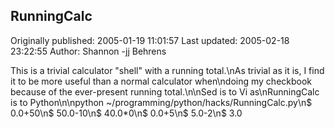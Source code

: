 ## RunningCalc

Originally published: 2005-01-19 11:01:57
Last updated: 2005-02-18 23:22:55
Author: Shannon -jj Behrens

This is a trivial calculator "shell" with a running total.\nAs trivial as it is, I find it to be more useful than a normal calculator when\ndoing my checkbook because of the ever-present running total.\n\nSed is to Vi as\nRunningCalc is to Python\n\npython ~/programming/python/hacks/RunningCalc.py\n$ 0.0+50\n$ 50.0-10\n$ 40.0*0\n$ 0.0+5\n$ 5.0-2\n$ 3.0